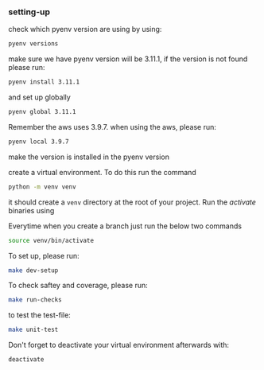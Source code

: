 ### setting-up

check which pyenv version are using by using:
```sh
pyenv versions
```
make sure we have pyenv version will be 3.11.1, if the version is not found please run:
```sh
pyenv install 3.11.1
```
and set up globally
```sh
pyenv global 3.11.1
```

Remember the aws uses 3.9.7. when using the aws, please run:
```sh
pyenv local 3.9.7
```
make the version is installed in the pyenv version 

create a virtual environment. To do this run the command
```sh
python -m venv venv
```
it should create a `venv` directory at the root of your project. Run the _activate_ binaries using

Everytime when you create a branch just run the below two commands
```sh
source venv/bin/activate
```
To set up, please run:
```sh
make dev-setup
```





To check saftey and coverage, please run:
```sh
make run-checks
```
to test the test-file:
```sh
make unit-test
```

Don't forget to deactivate your virtual environment afterwards with:
```sh
deactivate
```
